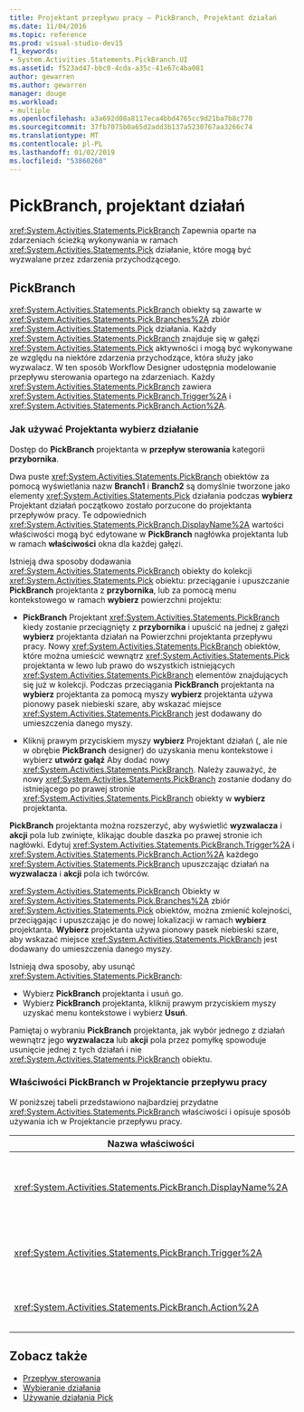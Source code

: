 ```yaml
---
title: Projektant przepływu pracy — PickBranch, Projektant działań
ms.date: 11/04/2016
ms.topic: reference
ms.prod: visual-studio-dev15
f1_keywords:
- System.Activities.Statements.PickBranch.UI
ms.assetid: f523ad47-bbc0-4cda-a35c-41e67c4ba081
author: gewarren
ms.author: gewarren
manager: douge
ms.workload:
- multiple
ms.openlocfilehash: a3a692d08a8117eca4bbd4765cc9d21ba7b8c770
ms.sourcegitcommit: 37fb7075b0a65d2add3b137a5230767aa3266c74
ms.translationtype: MT
ms.contentlocale: pl-PL
ms.lasthandoff: 01/02/2019
ms.locfileid: "53860260"
---
```

# <a name="pickbranch-activity-designer"></a>PickBranch, projektant działań

<xref:System.Activities.Statements.PickBranch> Zapewnia oparte na zdarzeniach ścieżką wykonywania w ramach <xref:System.Activities.Statements.Pick> działanie, które mogą być wyzwalane przez zdarzenia przychodzącego.

## <a name="pickbranch"></a>PickBranch

<xref:System.Activities.Statements.PickBranch> obiekty są zawarte w <xref:System.Activities.Statements.Pick.Branches%2A> zbiór <xref:System.Activities.Statements.Pick> działania. Każdy <xref:System.Activities.Statements.PickBranch> znajduje się w gałęzi <xref:System.Activities.Statements.Pick> aktywności i mogą być wykonywane ze względu na niektóre zdarzenia przychodzące, która służy jako wyzwalacz. W ten sposób Workflow Designer udostępnia modelowanie przepływu sterowania opartego na zdarzeniach. Każdy <xref:System.Activities.Statements.PickBranch> zawiera <xref:System.Activities.Statements.PickBranch.Trigger%2A> i <xref:System.Activities.Statements.PickBranch.Action%2A>.

### <a name="how-to-use-the-pick-activity-designer"></a>Jak używać Projektanta wybierz działanie

Dostęp do **PickBranch** projektanta w **przepływ sterowania** kategorii **przybornika**.

Dwa puste <xref:System.Activities.Statements.PickBranch> obiektów za pomocą wyświetlania nazw **Branch1** i **Branch2** są domyślnie tworzone jako elementy <xref:System.Activities.Statements.Pick> działania podczas **wybierz** Projektant działań początkowo zostało porzucone do projektanta przepływów pracy. Te odpowiednich <xref:System.Activities.Statements.PickBranch.DisplayName%2A> wartości właściwości mogą być edytowane w **PickBranch** nagłówka projektanta lub w ramach **właściwości** okna dla każdej gałęzi.

Istnieją dwa sposoby dodawania <xref:System.Activities.Statements.PickBranch> obiekty do kolekcji <xref:System.Activities.Statements.Pick> obiektu: przeciąganie i upuszczanie **PickBranch** projektanta z **przybornika**, lub za pomocą menu kontekstowego w ramach **wybierz** powierzchni projektu:

- **PickBranch** Projektant <xref:System.Activities.Statements.PickBranch> kiedy zostanie przeciągnięty z **przybornika** i upuścić na jednej z gałęzi **wybierz** projektanta działań na Powierzchni projektanta przepływu pracy. Nowy <xref:System.Activities.Statements.PickBranch> obiektów, które można umieścić wewnątrz <xref:System.Activities.Statements.Pick> projektanta w lewo lub prawo do wszystkich istniejących <xref:System.Activities.Statements.PickBranch> elementów znajdujących się już w kolekcji. Podczas przeciągania **PickBranch** projektanta na **wybierz** projektanta za pomocą myszy **wybierz** projektanta używa pionowy pasek niebieski szare, aby wskazać miejsce <xref:System.Activities.Statements.PickBranch> jest dodawany do umieszczenia danego myszy.

- Kliknij prawym przyciskiem myszy **wybierz** Projektant działań (, ale nie w obrębie **PickBranch** designer) do uzyskania menu kontekstowe i wybierz **utwórz gałąź** Aby dodać nowy <xref:System.Activities.Statements.PickBranch>. Należy zauważyć, że nowy <xref:System.Activities.Statements.PickBranch> zostanie dodany do istniejącego po prawej stronie <xref:System.Activities.Statements.PickBranch> obiekty w **wybierz** projektanta.

**PickBranch** projektanta można rozszerzyć, aby wyświetlić **wyzwalacza** i **akcji** pola lub zwinięte, klikając double daszka po prawej stronie ich nagłówki. Edytuj <xref:System.Activities.Statements.PickBranch.Trigger%2A> i <xref:System.Activities.Statements.PickBranch.Action%2A> każdego <xref:System.Activities.Statements.PickBranch> upuszczając działań na **wyzwalacza** i **akcji** pola ich twórców.

<xref:System.Activities.Statements.PickBranch> Obiekty w <xref:System.Activities.Statements.Pick.Branches%2A> zbiór <xref:System.Activities.Statements.Pick> obiektów, można zmienić kolejności, przeciągając i upuszczając je do nowej lokalizacji w ramach **wybierz** projektanta. **Wybierz** projektanta używa pionowy pasek niebieski szare, aby wskazać miejsce <xref:System.Activities.Statements.PickBranch> jest dodawany do umieszczenia danego myszy.

Istnieją dwa sposoby, aby usunąć <xref:System.Activities.Statements.PickBranch>:

- Wybierz **PickBranch** projektanta i usuń go.
- Wybierz **PickBranch** projektanta, kliknij prawym przyciskiem myszy uzyskać menu kontekstowe i wybierz **Usuń**.

Pamiętaj o wybraniu **PickBranch** projektanta, jak wybór jednego z działań wewnątrz jego **wyzwalacza** lub **akcji** pola przez pomyłkę spowoduje usunięcie jednej z tych działań i nie <xref:System.Activities.Statements.PickBranch> obiektu.

### <a name="pickbranch-properties-in-the-workflow-designer"></a>Właściwości PickBranch w Projektancie przepływu pracy

W poniższej tabeli przedstawiono najbardziej przydatne <xref:System.Activities.Statements.PickBranch> właściwości i opisuje sposób używania ich w Projektancie przepływu pracy.

|Nazwa właściwości|Wymagane|Użycie|
|-|--------------|-|
|<xref:System.Activities.Statements.PickBranch.DisplayName%2A>|False|Przyjazna nazwa wyświetlana w nagłówku **PickBranch** projektanta. Wartość domyślna to gałąź.<br /><br /> Mimo że <xref:System.Activities.Activity.DisplayName%2A> nie jest bezwzględnie konieczne jest najlepszym rozwiązaniem, aby użyć jednego.|
|<xref:System.Activities.Statements.PickBranch.Trigger%2A>|Prawda|Każdy <xref:System.Activities.Statements.PickBranch> zawiera <xref:System.Activities.Statements.PickBranch.Trigger%2A> akcji, które może wywołać <xref:System.Activities.Statements.PickBranch.Action%2A>.|
|<xref:System.Activities.Statements.PickBranch.Action%2A>|False|Każdy <xref:System.Activities.Statements.PickBranch> zawiera <xref:System.Activities.Statements.PickBranch.Action%2A> , jest wykonywany, jeśli wyzwolony.|

## <a name="see-also"></a>Zobacz także

- [Przepływ sterowania](../workflow-designer/control-flow-activity-designers.md)
- [Wybieranie działania](/dotnet/framework/windows-workflow-foundation/pick-activity)
- [Używanie działania Pick](/dotnet/framework/windows-workflow-foundation/samples/using-the-pick-activity)